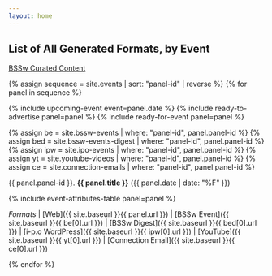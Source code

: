 ```yaml
---
layout: home
---
```

## List of All Generated Formats, by Event

[BSSw Curated Content](swr-panels-cc.md)

{% assign sequence = site.events | sort: "panel-id" | reverse %}
{% for panel in sequence %}

{% include upcoming-event event=panel.date %}
{% include ready-to-advertise panel=panel %}
{% include ready-for-event panel=panel %}

{% assign be = site.bssw-events | where: "panel-id", panel.panel-id %}
{% assign bed = site.bssw-events-digest | where: "panel-id", panel.panel-id %}
{% assign ipw = site.ipo-events | where: "panel-id", panel.panel-id %}
{% assign yt = site.youtube-videos | where: "panel-id", panel.panel-id %}
{% assign ce = site.connection-emails | where: "panel-id", panel.panel-id %}

{{ panel.panel-id }}\. **{{ panel.title }}** ({{ panel.date | date: "%F" }})

{% include event-attributes-table panel=panel %}

*Formats* | [Web]({{ site.baseurl }}{{ panel.url }}) | [BSSw Event]({{ site.baseurl }}{{ be[0].url }}) | [BSSw Digest]({{ site.baseurl }}{{ bed[0].url }}) | [i-p.o WordPress]({{ site.baseurl }}{{ ipw[0].url }})
 | [YouTube]({{ site.baseurl }}{{ yt[0].url }}) | [Connection Email]({{ site.baseurl }}{{ ce[0].url }})

{% endfor %}
